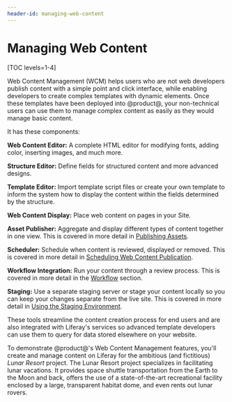 ```yaml
---
header-id: managing-web-content
---
```


# Managing Web Content

[TOC levels=1-4]

Web Content Management (WCM) helps users who are not web developers publish
content with a simple point and click interface, while enabling developers to
create complex templates with dynamic elements. Once these templates have been
deployed into @product@, your non-technical users can use them to manage complex
content as easily as they would manage basic content.

It has these components: 

**Web Content Editor:** A complete HTML editor for modifying fonts, adding
color, inserting images, and much more.

**Structure Editor:** Define fields for structured content and more advanced
designs.

**Template Editor:** Import template script files or create your own template to
inform the system how to display the content within the fields determined by the
structure.

**Web Content Display:** Place web content on pages in your Site.

**Asset Publisher:** Aggregate and display different types of content together
in one view. This is covered in more detail in 
[Publishing Assets](/docs/7-1/user/-/knowledge_base/u/publishing-assets).

**Scheduler:** Schedule when content is reviewed, displayed or removed. This
is covered in more detail in 
[Scheduling Web Content Publication](/docs/7-1/user/-/knowledge_base/u/scheduling-web-content-publication).

**Workflow Integration:** Run your content through a review process. This is
covered in more detail in the
[Workflow](/docs/7-1/user/-/knowledge_base/u/workflow) section.

**Staging:** Use a separate staging server or stage your content locally so you
can keep your changes separate from the live site. This is covered in more
detail in 
[Using the Staging Environment](/docs/7-1/user/-/knowledge_base/u/using-the-staging-environment).

These tools streamline the content creation process for end users and are also
integrated with Liferay's services so advanced template developers can use them
to query for data stored elsewhere on your website.

To demonstrate @product@'s Web Content Management features, you'll create
and manage content on Liferay for the ambitious (and fictitious) *Lunar Resort*
project. The Lunar Resort project specializes in facilitating lunar vacations.
It provides space shuttle transportation from the Earth to the Moon and back,
offers the use of a state-of-the-art recreational facility enclosed by a large,
transparent habitat dome, and even rents out lunar rovers.
